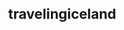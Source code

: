 # travelingiceland
<!-- Kí tự trong html -->
<!-- 
https://byet.host/free-hosting/news

Control panel username:	b11_32516318
Control panel password:	**********
Control panel URL:	cpanel.byethost11.com
MySQL username	b11_32516318
MySQL password:	**********
MySQL hostname:	sql201.byethost11.com
FTP username:	b11_32516318
FTP password:	**********
FTP host name:	ftp.byethost11.com
Your Website URL:	http://traveling2022.byethost11.com -->
<!-- Tam992001 -->

<!-- Dùng fizeZila để up src code lên cho nhanh -->